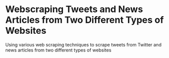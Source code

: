 # Webscraping Tweets and News Articles from Two Different Types of Websites
Using various web scraping techniques to scrape tweets from Twitter and news articles from two different types of websites

